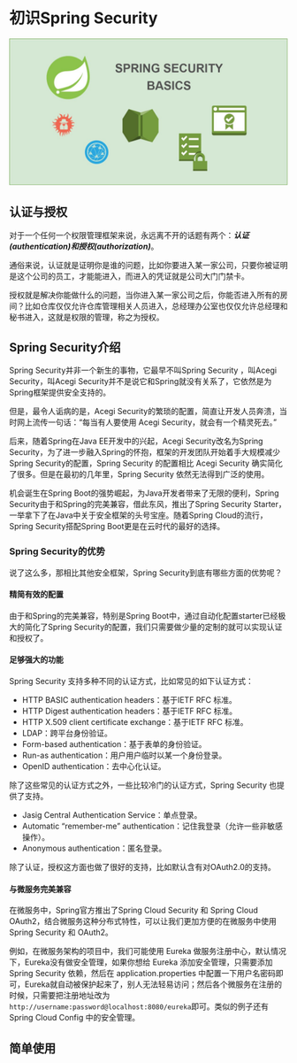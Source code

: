 # 初识Spring Security

![spring-security](../../images/spring-security/spring-security-basic.jpeg)

## 认证与授权

对于一个任何一个权限管理框架来说，永远离不开的话题有两个：***认证(authentication)***和***授权(authorization)***。

通俗来说，认证就是证明你是谁的问题，比如你要进入某一家公司，只要你被证明是这个公司的员工，才能能进入，而进入的凭证就是公司大门门禁卡。

授权就是解决你能做什么的问题，当你进入某一家公司之后，你能否进入所有的房间？比如仓库仅仅允许仓库管理相关人员进入，总经理办公室也仅仅允许总经理和秘书进入，这就是权限的管理，称之为授权。

## Spring Security介绍

Spring Security并非一个新生的事物，它最早不叫Spring Security ，叫Acegi Security，叫Acegi Security并不是说它和Spring就没有关系了，它依然是为Spring框架提供安全支持的。

但是，最令人诟病的是，Acegi Security的繁琐的配置，简直让开发人员奔溃，当时网上流传一句话：“每当有人要使用 Acegi Security，就会有一个精灵死去。” 

后来，随着Spring在Java EE开发中的兴起，Acegi Security改名为Spring Security，为了进一步融入Spring的怀抱，框架的开发团队开始着手大规模减少Spring Security的配置，Spring Security 的配置相比 Acegi Security 确实简化了很多。但是在最初的几年里，Spring Security 依然无法得到广泛的使用。

机会诞生在Spring Boot的强势崛起，为Java开发者带来了无限的便利，Spring Security由于和Spring的完美兼容，借此东风，推出了Spring Security Starter，一举拿下了在Java中关于安全框架的头号宝座。随着Spring Cloud的流行，Spring Security搭配Spring Boot更是在云时代的最好的选择。

### Spring Security的优势

说了这么多，那相比其他安全框架，Spring Security到底有哪些方面的优势呢？

#### 精简有效的配置

由于和Spring的完美兼容，特别是Spring Boot中，通过自动化配置starter已经极大的简化了Spring Security的配置，我们只需要做少量的定制的就可以实现认证和授权了。

#### 足够强大的功能

Spring Security 支持多种不同的认证方式，比如常见的如下认证方式：

* HTTP BASIC authentication headers：基于IETF RFC 标准。
* HTTP Digest authentication headers：基于IETF RFC 标准。
* HTTP X.509 client certificate exchange：基于IETF RFC 标准。
* LDAP：跨平台身份验证。
* Form-based authentication：基于表单的身份验证。
* Run-as authentication：用户用户临时以某一个身份登录。
* OpenID authentication：去中心化认证。

除了这些常见的认证方式之外，一些比较冷门的认证方式，Spring Security 也提供了支持。
* Jasig Central Authentication Service：单点登录。
* Automatic “remember-me” authentication：记住我登录（允许一些非敏感操作）。
* Anonymous authentication：匿名登录。

除了认证，授权这方面也做了很好的支持，比如默认含有对OAuth2.0的支持。

#### 与微服务完美兼容

在微服务中，Spring官方推出了Spring Cloud Security 和 Spring Cloud OAuth2，结合微服务这种分布式特性，可以让我们更加方便的在微服务中使用 Spring Security 和 OAuth2。

例如，在微服务架构的项目中，我们可能使用 Eureka 做服务注册中心，默认情况下，Eureka没有做安全管理，如果你想给 Eureka 添加安全管理，只需要添加 Spring Security 依赖，然后在 application.properties 中配置一下用户名密码即可，Eureka就自动被保护起来了，别人无法轻易访问；然后各个微服务在注册的时候，只需要把注册地址改为`http://username:password@localhost:8080/eureka`即可。类似的例子还有 Spring Cloud Config 中的安全管理。

## 简单使用


